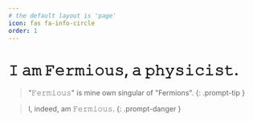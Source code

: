 ```yaml
---
# the default layout is 'page'
icon: fas fa-info-circle
order: 1
---
```


# 𝙸 𝚊𝚖 𝙵𝚎𝚛𝚖𝚒𝚘𝚞𝚜, 𝚊 𝚙𝚑𝚢𝚜𝚒𝚌𝚒𝚜𝚝.
> "𝙵𝚎𝚛𝚖𝚒𝚘𝚞𝚜" is mine own singular of "Fermions".
{: .prompt-tip }

> I, indeed, am 𝙵𝚎𝚛𝚖𝚒𝚘𝚞𝚜.
{: .prompt-danger }